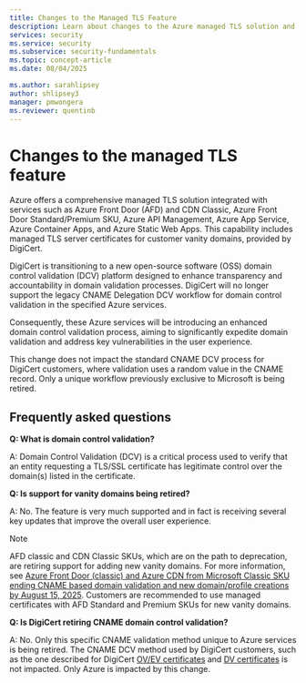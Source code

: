```yaml
---
title: Changes to the Managed TLS Feature
description: Learn about changes to the Azure managed TLS solution and domain control validation process.
services: security
ms.service: security
ms.subservice: security-fundamentals
ms.topic: concept-article
ms.date: 08/04/2025

ms.author: sarahlipsey
author: shlipsey3
manager: pmwongera
ms.reviewer: quentinb
---
```


# Changes to the managed TLS feature

Azure offers a comprehensive managed TLS solution integrated with services such as Azure Front Door (AFD) and CDN Classic, Azure Front Door Standard/Premium SKU, Azure API Management, Azure App Service, Azure Container Apps, and Azure Static Web Apps. This capability includes managed TLS server certificates for customer vanity domains, provided by DigiCert.

DigiCert is transitioning to a new open-source software (OSS) domain control validation (DCV) platform designed to enhance transparency and accountability in domain validation processes. DigiCert will no longer support the legacy CNAME Delegation DCV workflow for domain control validation in the specified Azure services.

Consequently, these Azure services will be introducing an enhanced domain control validation process, aiming to significantly expedite domain validation and address key vulnerabilities in the user experience.

This change does not impact the standard CNAME DCV process for DigiCert customers, where validation uses a random value in the CNAME record. Only a unique workflow previously exclusive to Microsoft is being retired.

## Frequently asked questions

**Q: What is domain control validation?**

A: Domain Control Validation (DCV) is a critical process used to verify that an entity requesting a TLS/SSL certificate has legitimate control over the domain(s) listed in the certificate.

**Q: Is support for vanity domains being retired?**

A: No. The feature is very much supported and in fact is receiving several key updates that improve the overall user experience.

> [!NOTE]
> AFD classic and CDN Classic SKUs, which are on the path to deprecation, are retiring support for adding new vanity domains. For more information, see [Azure Front Door (classic) and Azure CDN from Microsoft Classic SKU ending CNAME based domain validation and new domain/profile creations by August 15, 2025](https://azure.microsoft.com/updates?id=498522). Customers are recommended to use managed certificates with AFD Standard and Premium SKUs for new vanity domains.

**Q: Is DigiCert retiring CNAME domain control validation?**

A: No. Only this specific CNAME validation method unique to Azure services is being retired. The CNAME DCV method used by DigiCert customers, such as the one described for DigiCert [OV/EV certificates](https://docs.digicert.com/en/certcentral/manage-certificates/supported-dcv-methods-for-validating-the-domains-on-ov-ev-tls-ssl-certificate-orders/use-the-dns-cname-validation-method-to-verify-domain-control.html) and [DV certificates](https://docs.digicert.com/en/certcentral/manage-certificates/dv-certificate-enrollment/domain-control-validation--dcv--methods/use-the-dns-cname-dcv-method.html) is not impacted. Only Azure is impacted by this change.

